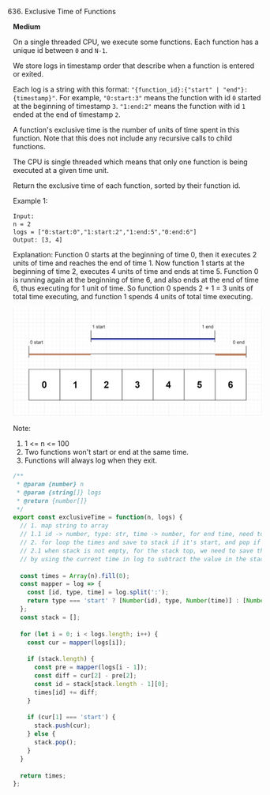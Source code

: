 636. Exclusive Time of Functions

**Medium**

On a single threaded CPU, we execute some functions. Each function has a unique id between `0` and `N-1`.

We store logs in timestamp order that describe when a function is entered or exited.

Each log is a string with this format: `"{function_id}:{"start" | "end"}:{timestamp}"`. For example, `"0:start:3"` means the function with id `0` started at the beginning of timestamp `3`. `"1:end:2"` means the function with id `1` ended at the end of timestamp `2`.

A function's exclusive time is the number of units of time spent in this function. Note that this does not include any recursive calls to child functions.

The CPU is single threaded which means that only one function is being executed at a given time unit.

Return the exclusive time of each function, sorted by their function id.

Example 1:

```
Input:
n = 2
logs = ["0:start:0","1:start:2","1:end:5","0:end:6"]
Output: [3, 4]
```

Explanation:
Function 0 starts at the beginning of time 0, then it executes 2 units of time and reaches the end of time 1.
Now function 1 starts at the beginning of time 2, executes 4 units of time and ends at time 5.
Function 0 is running again at the beginning of time 6, and also ends at the end of time 6, thus executing for 1 unit of time.
So function 0 spends 2 + 1 = 3 units of total time executing, and function 1 spends 4 units of total time executing.

![image](./img.png)

Note:

1. 1 <= n <= 100
2. Two functions won't start or end at the same time.
3. Functions will always log when they exit.

```js
/**
 * @param {number} n
 * @param {string[]} logs
 * @return {number[]}
 */
export const exclusiveTime = function(n, logs) {
  // 1. map string to array
  // 1.1 id -> number, type: str, time -> number, for end time, need to plus 1
  // 2. for loop the times and save to stack if it's start, and pop if it's end
  // 2.1 when stack is not empty, for the stack top, we need to save the time elapsed for it's id.
  // by using the current time in log to subtract the value in the stack top.

  const times = Array(n).fill(0);
  const mapper = log => {
    const [id, type, time] = log.split(':');
    return type === 'start' ? [Number(id), type, Number(time)] : [Number(id), type, Number(time) + 1];
  };
  const stack = [];

  for (let i = 0; i < logs.length; i++) {
    const cur = mapper(logs[i]);

    if (stack.length) {
      const pre = mapper(logs[i - 1]);
      const diff = cur[2] - pre[2];
      const id = stack[stack.length - 1][0];
      times[id] += diff;
    }

    if (cur[1] === 'start') {
      stack.push(cur);
    } else {
      stack.pop();
    }
  }

  return times;
};
```
